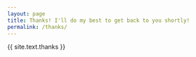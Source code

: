 ```yaml
---
layout: page
title: Thanks! I'll do my best to get back to you shortly!
permalink: /thanks/
---
```

{{ site.text.thanks }}